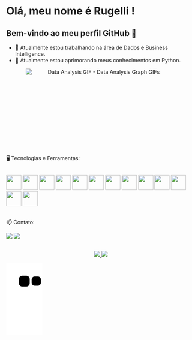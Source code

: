 # Olá, meu nome é Rugelli ! 
## Bem-vindo ao meu perfil GitHub 👋

- 🔭 Atualmente estou trabalhando na área de Dados e Business Intelligence.
- 🌱 Atualmente estou aprimorando meus conhecimentos em Python.

<p align="center" dir="auto">
  <img src="https://media.tenor.com/lvLaG5hPCncAAAAd/data-analysis.gif" width="400" height="200" alt="Data Analysis GIF - Data Analysis Graph GIFs" style="max-width: 100%; display: inline-block;" data-target="animated-image.originalImage">
</p>

##
🖥️ Tecnologias e Ferramentas:

<br><img src="https://cdn.jsdelivr.net/gh/devicons/devicon@latest/icons/vscode/vscode-original.svg" width="40" height="40"/>
<img src="https://cdn.jsdelivr.net/gh/devicons/devicon/icons/html5/html5-plain-wordmark.svg" width="40" height="40"/>
<img src="https://cdn.jsdelivr.net/gh/devicons/devicon/icons/java/java-original-wordmark.svg" width="40" height="40"/>
<img src="https://cdn.jsdelivr.net/gh/devicons/devicon/icons/postgresql/postgresql-plain-wordmark.svg" width="40" height="40"/>
<img src="https://cdn.jsdelivr.net/gh/devicons/devicon/icons/python/python-original-wordmark.svg" width="40" height="40"/>
<img src="https://cdn.jsdelivr.net/gh/devicons/devicon@latest/icons/django/django-plain.svg" width="40" height="40"/>
<img src="https://cdn.jsdelivr.net/gh/devicons/devicon/icons/pandas/pandas-original-wordmark.svg" width="40" height="40"/>
<img src="https://cdn.jsdelivr.net/gh/devicons/devicon@latest/icons/numpy/numpy-original-wordmark.svg" width="40" height="40"/>
<img src="https://cdn.jsdelivr.net/gh/devicons/devicon@latest/icons/streamlit/streamlit-original-wordmark.svg" width="40" height="40"/>
<img src="https://cdn.jsdelivr.net/gh/devicons/devicon@latest/icons/postman/postman-original-wordmark.svg" width="40" height="40"/>
<img src="https://logowik.com/content/uploads/images/apache-superset6810.logowik.com.webp" width="40" height="40"/>
<img src="https://img.icons8.com/?size=100&id=Ny0t2MYrJ70p&format=png&color=000000" width="40" height="40"/>
<img src="https://cdn.jsdelivr.net/gh/devicons/devicon@latest/icons/amazonwebservices/amazonwebservices-original-wordmark.svg" width="40" height="40"/>
##
📫 Contato:

<div>
  <a href = "mailto:rugelli.oliveira@gmail.com"><img src="https://img.shields.io/badge/Gmail-D14836?style=for-the-badge&logo=gmail&logoColor=white" target="_blank"></a>
  <a href="https://www.linkedin.com/in/rugelli-oliveira" target="_blank"><img src="https://img.shields.io/badge/-LinkedIn-%230077B5?style=for-the-badge&logo=linkedin&logoColor=white" target="_blank"></a>   
</div>

##
<p align="center" dir="auto">
  <a href="https://github.com/rugellioliveira">
  <img height="180em" src="https://github-readme-stats.vercel.app/api?username=rugellioliveira&show_icons=true&theme=dracula&include_all_commits=true&count_private=true"/>
  <img height="180em" src="https://github-readme-stats.vercel.app/api/top-langs/?username=rugellioliveira&layout=compact&langs_count=7&theme=dracula"/>

![Snake animation](https://github.com/rugellioliveira/rugellioliveira/blob/output/github-contribution-grid-snake.svg)
</p>





